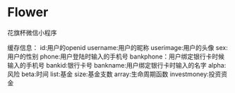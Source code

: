 # Flower
花旗杯微信小程序

缓存信息：
id:用户的openid
username:用户的昵称
userimage:用户的头像
sex:用户的性别
phone:用户登陆时输入的手机号
bankphone：用户绑定银行卡时候输入的手机号
bankid:银行卡号
bankname:用户绑定银行卡时输入的名字
alpha:风险
beta:时间
list:基金
size:基金支数
array:生命周期函数
investmoney:投资资金